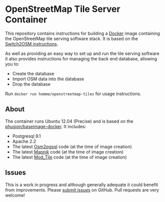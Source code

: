 # OpenStreetMap Tile Server Container

This repository contains instructions for building a
[Docker](https://www.docker.io/) image containing the OpenStreetMap tile
serving software stack.  It is based on the
[Switch2OSM instructions](http://switch2osm.org/serving-tiles/manually-building-a-tile-server-12-04/).

As well as providing an easy way to set up and run the tile serving software it
also provides instructions for managing the back end database, allowing you to:

* Create the database
* Import OSM data into the database
* Drop the database

Run `docker run homme/openstreetmap-tiles` for usage instructions.

## About

The container runs Ubuntu 12.04 (Precise) and is based on the
[phusion/baseimage-docker](https://github.com/phusion/baseimage-docker).  It
includes:

* Postgresql 9.1
* Apache 2.2
* The latest [Osm2pgsql](http://wiki.openstreetmap.org/wiki/Osm2pgsql) code (at
  the time of image creation)
* The latest [Mapnik](http://mapnik.org/) code (at the time of image creation)
* The latest [Mod_Tile](http://wiki.openstreetmap.org/wiki/Mod_tile) code (at
  the time of image creation)

## Issues

This is a work in progress and although generally adequate it could benefit
from improvements.  Please
[submit issues](https://github.com/geo-data/openstreetmap-tiles-docker/issues)
on GitHub. Pull requests are very welcome!

